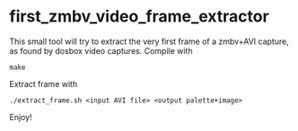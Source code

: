# first_zmbv_video_frame_extractor

This small tool will try to extract the very first frame of a zmbv+AVI capture,
as found by dosbox video captures. Compile with

`make`

Extract frame with

`./extract_frame.sh <input AVI file> <output palette+image>`

Enjoy!
